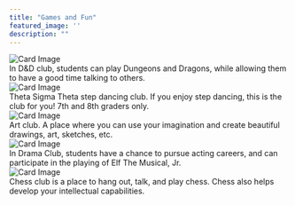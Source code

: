 ```yaml
---
title: "Games and Fun"
featured_image: ''
description: ""
---
```


<div class="card-container">
  <div class="card">
    <img src="https://cdn.prod.website-files.com/5ef533ae985e4ec69badc014/66dbbd9f65f6e9a2483e6274_dnd-explained.jpg" alt="Card Image">
    <div class="overlay-text">In D&D club, students can play Dungeons and Dragons, while allowing them to have a good time talking to others.</div>
  </div>

  <div class="card">
    <img src="https://aaregistry.org/wp-content/uploads/2021/03/stepping-afrika.jpg" alt="Card Image">
    <div class="overlay-text">Theta Sigma Theta step dancing club. If you enjoy step dancing, this is the club for you! 7th and 8th graders only.</div>
  </div>

  <div class="card">
    <img src="https://encrypted-tbn0.gstatic.com/images?q=tbn:ANd9GcR-7hWXwervcgK_KZZrFp-LjpElQq6lV7ZmNg&s" alt="Card Image">
    <div class="overlay-text">Art club. A place where you can use your imagination and create beautiful drawings, art, sketches, etc.</div>
  </div>

  <div class="card">
    <img src="https://resources.finalsite.net/images/f_auto,q_auto,t_image_size_6/v1687442295/mcpsorg/sxiswcea7gegoo1eokev/BMS4.jpg" alt="Card Image">
    <div class="overlay-text">In Drama Club, students have a chance to pursue acting careers, and can participate in the playing of Elf The Musical, Jr.</div>
  </div>

  <div class="card">
    <img src="https://upload.wikimedia.org/wikipedia/commons/thumb/6/6f/ChessSet.jpg/640px-ChessSet.jpg" alt="Card Image">
    <div class="overlay-text">Chess club is a place to hang out, talk, and play chess. Chess also helps develop your intellectual capabilities.</div>
  </div>
</div>

